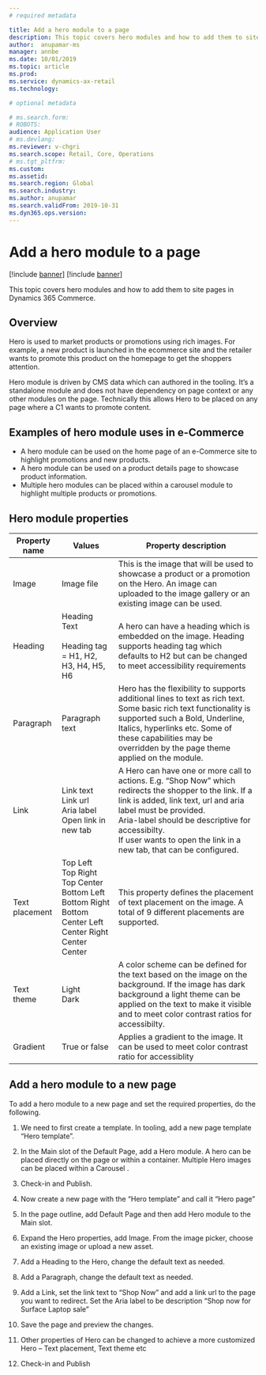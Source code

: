 ```yaml
---
# required metadata

title: Add a hero module to a page 
description: This topic covers hero modules and how to add them to site pages in Dynamics 365 Commerce.
author:  anupamar-ms
manager: annbe
ms.date: 10/01/2019
ms.topic: article
ms.prod: 
ms.service: dynamics-ax-retail
ms.technology: 

# optional metadata

# ms.search.form: 
# ROBOTS: 
audience: Application User
# ms.devlang: 
ms.reviewer: v-chgri
ms.search.scope: Retail, Core, Operations
# ms.tgt_pltfrm: 
ms.custom: 
ms.assetid: 
ms.search.region: Global
ms.search.industry: 
ms.author: anupamar
ms.search.validFrom: 2019-10-31
ms.dyn365.ops.version: 
---
```


# Add a hero module to a page

[!include [banner](../includes/preview-banner.md)]
[!include [banner](../includes/banner.md)]

This topic covers hero modules and how to add them to site pages in Dynamics 365 Commerce.

## Overview

Hero is used to market products or promotions using rich images. For example, a new product is launched in the ecommerce site and the retailer wants to promote this product on the homepage to get the shoppers attention. 

Hero module is driven by CMS data which can authored in the tooling. It’s a standalone module and does not have dependency on page context or any other modules on the page. Technically this allows Hero to be placed on any page where a C1 wants to promote content.

## Examples of hero module uses in e-Commerce

- A hero module can be used on the home page of an e-Commerce site to highlight promotions and new products.
- A hero module can be used on a product details page to showcase product information.
- Multiple hero modules can be placed within a carousel module to highlight multiple products or promotions.

## Hero module properties

| Property name  | Values                                                       | Property description                                         |
| -------------- | ------------------------------------------------------------ | ------------------------------------------------------------ |
| Image          | Image file                                                   | This is the image that will be used to showcase a product or a   promotion on the Hero. An image can uploaded to the image gallery or an   existing image can be used. |
| Heading        | Heading Text<br /><br />Heading tag = H1, H2, H3, H4, H5, H6 | A hero can have a heading which is embedded on the image. Heading   supports heading tag which defaults to H2 but can be changed to meet accessibility requirements |
| Paragraph      | Paragraph text                                   | Hero has the flexibility to supports additional lines to text as rich   text. Some basic rich text functionality is supported such a Bold, Underline, Italics, hyperlinks etc. Some of these capabilities may be overridden by the page   theme applied on the module. |
| Link           | Link text<br />Link url<br />Aria label<br />Open link in new tab | A Hero can have one or more call to actions. E.g. “Shop Now” which   redirects the shopper to the link. If a link is added, link text, url and aria label must be provided.<br />Aria-label should be descriptive for accessibilty.<br />If user wants to open the link in a new tab, that can be configured. |
| Text placement | Top Left<br />Top Right<br />Top Center<br />Bottom Left<br />Bottom Right<br />Bottom<br />Center Left<br />Center Right<br />Center Center | This property defines the placement of text placement on the image. A total of 9 different placements are supported.|
| Text theme   | Light<br />Dark | A color scheme can be defined for the text based on the image on the  background. If the image has dark background a light theme can be applied on the text to make it visible and to meet color contrast ratios for accessibilty. |
| Gradient |True or false| Applies a gradient to the image. It can be used to meet color contrast ratio for accessiblity |

 

## Add a hero module to a new page

To add a hero module to a new page and set the required properties, do the following.

1. We need to first create a template. In tooling, add a new page template “Hero template”.

2. In the Main slot of the Default Page, add a Hero module. A hero can be placed directly on the page or within a container<link>.  Multiple Hero images can be placed within a Carousel <link>. 

3. Check-in and Publish. 

4. Now create a new page with the “Hero template” and call it “Hero page”

5. In the page outline, add Default Page and then add Hero module to the Main slot.

6. Expand the Hero properties, add Image. From the image picker, choose an existing image or upload a new asset. 

7. Add a Heading to the Hero, change the default text as needed.

8. Add a Paragraph, change the default text as needed.

9. Add a Link, set the link text to “Shop Now” and add a link url to the page you want to redirect. Set the Aria label to be description “Shop now for Surface Laptop sale”

10. Save the page and preview the changes.

11. Other properties of Hero can be changed to achieve a more customized Hero – Text placement, Text theme etc

12. Check-in and Publish
